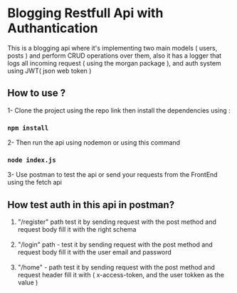 # Blogging Restfull Api with Authantication

This is a blogging api where it's implementing two main models ( users, posts ) and perform CRUD operations over them, also it has a logger that logs all incoming request ( using the morgan package ), and auth system using JWT( json web token )

## How to use ?

1- Clone the project using the repo link then install the dependencies using :

### `npm install`

2- Then run the api using nodemon or using this command

### `node index.js`

3- Use postman to test the api or send your requests from the FrontEnd using the fetch api

## How test auth in this api in postman?

<ol>
  <li>
    "/register" path test it by sending request with the post method and request
    body fill it with the right schema
  </li>
      <br>
  <li>
    "/login" path - test it by sending request with the post method and request
    body fill it with the user email and password
  </li>
      <br>
  <li>
    "/home" - path test it by sending request with the post method and request
    header fill it with ( x-access-token, and the user tokken as the value )
  </li>
</ol>
